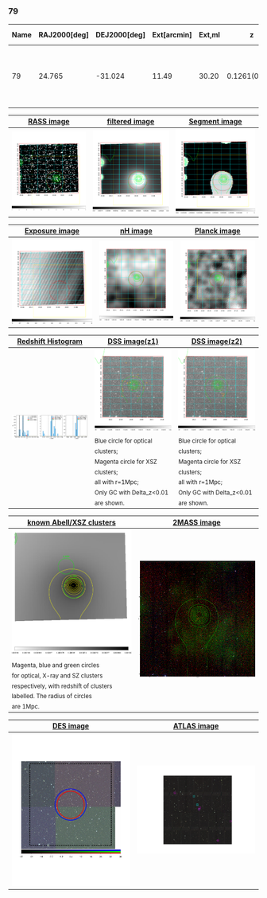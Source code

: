 <div STYLE="page-break-after: always;"></div>

### 79

|Name|RAJ2000[deg]|DEJ2000[deg] |Ext[arcmin]| Ext,ml | z | z_src| C|GC(XSZ,Delta_z<0.01)| GC(OPT,Delta_z<0.01)|GC| R_sig[arcmin] | R500[arcmin] | R500[Mpc]| CRsig[c/s] | CR500[c/s] |L500[1E44 erg/s]|F500[1E-12 erg/s/cm^2]| M500[1E14 Msun]|Tx[keV]|Cnt_sig|Beta|Rc[arcmin]|Comment|Alias|
|---|---|---|---|---|---|------|---|--------|---------|----------|---|---|---|---|---|---|---|---|---|---|---|---|---|---|
|79| 24.765| -31.024| 11.49| 30.20| 0.1261(0.005)| z1,| G| -| -| A, W| 13.188| 6.245| 0.846| 0.110(0.029)| 0.102(0.027)| 0.835(0.297)| 2.001(0.712)| 1.94(0.35)| 3.36(0.38)| 69.7| 0.691(-0.138+0.192)| 6.426(-1.782+1.975)| An Abell cluster with no $z$ and offset = 0.64 Mpc(4.66 arcmin)| t479|

|[RASS image](../image/79/79_img.pdf)|[filtered image](../image/79/79_fil.pdf)|[Segment image](../image/79/79_seg.pdf)|
|-------------------|--------------------|-------------------|
| <img src="../image/79/79_img.png" width="300">  | <img src="../image/79/79_fil.png" width="300">   | <img src="../image/79/79_seg.png" width="300">  |

|[Exposure image](../image/79/79_mex.pdf)| [nH image](../image/79/79_nh.pdf)| [Planck image](../image/79/79_p.pdf)|
|-------------------|--------------------|-------------------|
|<img src="../image/79/79_mex.png" width="300">   | <img src="../image/79/79_nh.png" width="300">    | <img src="../image/79/79_p.png" width="300"> |

|[Redshift Histogram](../image/79/79_zg.pdf) | [DSS image(z1)](../image/79/79_dss_z1.pdf)      |  [DSS image(z2)](../image/79/79_dss_z2.pdf)    |
|-------------------|--------------------|-------------------|
|<img src="../image/79/79_zg.png" width="300"> |<img src="../image/79/79_dss_z1.png" width="300"> <sub><br>Blue circle for optical clusters; <br>Magenta circle for XSZ clusters; <br>all with r=1Mpc; <br>Only GC with Delta_z<0.01 are shown. </sub>| <img src="../image/79/79_dss_z2.png" width="300"><sub><br>Blue circle for optical clusters; <br>Magenta circle for XSZ clusters; <br>all with r=1Mpc; <br>Only GC with Delta_z<0.01 are shown. </sub> |

|[known Abell/XSZ clusters](../image/79/79_gc.pdf) | [2MASS image](../image/79/79_2mass.pdf)      |
|-------------------|-------------------|
|<img src=../image/79/79_gc.png width="300"> <br><sub>Magenta, blue and green circles <br>for optical, X-ray and SZ clusters <br>respectively, with redshift of clusters <br>labelled. The radius of circles <br>are 1Mpc.</sub>|<img src="../image/79/79_2mass.png" width="300">  |

|[DES image](../image/79/79_des.pdf)   |[ATLAS image](../image/79/79_s.pdf)        |
|-------------------|-------------------|
| <img src="../image/79/79_des.pdf" width="300">  | <img src="../image/79/79_s.pdf" width="300">  |
